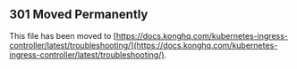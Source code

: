 ## 301 Moved Permanently

This file has been moved to [https://docs.konghq.com/kubernetes-ingress-controller/latest/troubleshooting/](https://docs.konghq.com/kubernetes-ingress-controller/latest/troubleshooting/).

